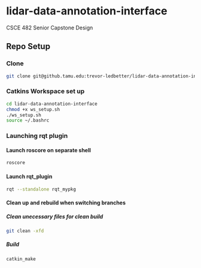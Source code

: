 # lidar-data-annotation-interface
CSCE 482 Senior Capstone Design
## Repo Setup
### Clone
```bash
git clone git@github.tamu.edu:trevor-ledbetter/lidar-data-annotation-interface.git
```
### Catkins Workspace set up
```bash
cd lidar-data-annotation-interface
chmod +x ws_setup.sh
./ws_setup.sh
source ~/.bashrc
```
### Launching rqt plugin
#### Launch roscore on separate shell
```bash
roscore
```
#### Launch rqt_plugin 
```bash
rqt --standalone rqt_mypkg
```
#### Clean up and rebuild when switching branches 
##### Clean unecessary files for clean build
```bash
git clean -xfd
```

##### Build
```bash
catkin_make
```